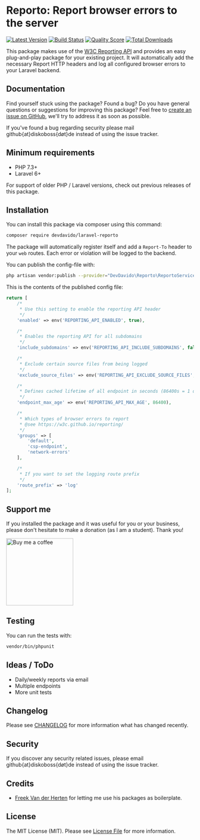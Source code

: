 # Reporto: Report browser errors to the server

[![Latest Version](https://img.shields.io/github/release/DevDavido/laravel-reporto.svg?style=flat-square)](https://github.com/DevDavido/laravel-reporto/releases)
[![Build Status](https://img.shields.io/github/workflow/status/DevDavido/laravel-reporto/tests.svg?style=flat-square)](https://github.com/DevDavido/laravel-reporto/actions)
[![Quality Score](https://img.shields.io/scrutinizer/g/DevDavido/laravel-reporto.svg?style=flat-square)](https://scrutinizer-ci.com/g/DevDavido/laravel-reporto)
[![Total Downloads](https://img.shields.io/packagist/dt/DevDavido/laravel-reporto.svg?style=flat-square)](https://packagist.org/packages/DevDavido/laravel-reporto)

This package makes use of the [W3C Reporting API](https://w3c.github.io/reporting/) and provides an easy plug-and-play package for your existing project. It will automatically add the necessary Report HTTP headers and log all configured browser errors to your Laravel backend.

## Documentation

Find yourself stuck using the package? Found a bug? Do you have general questions or suggestions for improving this package? Feel free to [create an issue on GitHub](https://github.com/devdavido/laravel-reporto/issues), we'll try to address it as soon as possible.

If you've found a bug regarding security please mail github{at}diskoboss{døt}de instead of using the issue tracker.

## Minimum requirements

- PHP 7.3+
- Laravel 6+

For support of older PHP / Laravel versions, check out previous releases of this package.

## Installation

You can install this package via composer using this command:

```bash
composer require devdavido/laravel-reporto
```

The package will automatically register itself and add a `Report-To` header to your `web` routes.
Each error or violation will be logged to the backend.

You can publish the config-file with:

```bash
php artisan vendor:publish --provider="DevDavido\Reporto\ReportoServiceProvider" --tag="config"
```

This is the contents of the published config file:

```php
return [
    /*
     * Use this setting to enable the reporting API header
     */
    'enabled' => env('REPORTING_API_ENABLED', true),

    /*
     * Enables the reporting API for all subdomains
     */
    'include_subdomains' => env('REPORTING_API_INCLUDE_SUBDOMAINS', false),

    /*
     * Exclude certain source files from being logged
     */
    'exclude_source_files' => env('REPORTING_API_EXCLUDE_SOURCE_FILES', ['chrome-extension://*']),

    /*
     * Defines cached lifetime of all endpoint in seconds (86400s = 1 day)
     */
    'endpoint_max_age' => env('REPORTING_API_MAX_AGE', 86400),

    /*
     * Which types of browser errors to report
     * @see https://w3c.github.io/reporting/
     */
    'groups' => [
        'default',
        'csp-endpoint',
        'network-errors'
    ],

    /*
     * If you want to set the logging route prefix
     */
    'route_prefix' => 'log'
];
```

## Support me

If you installed the package and it was useful for you or your business, please don't hesitate to make a donation (as I am a student). Thank you!

<a href="https://www.buymeacoffee.com/devdavido" target="_blank"><img src="https://github.com/DevDavido/laravel-reporto/assets/997605/b7e908c3-0407-4b17-83b7-94b760a4c653" width="180" alt="Buy me a coffee"></a>

## Testing

You can run the tests with:

```bash
vendor/bin/phpunit
```

## Ideas / ToDo

- Daily/weekly reports via email
- Multiple endpoints
- More unit tests

## Changelog

Please see [CHANGELOG](CHANGELOG.md) for more information what has changed recently.

## Security

If you discover any security related issues, please email github{at}diskoboss{døt}de instead of using the issue tracker.

## Credits

- [Freek Van der Herten](https://github.com/freekmurze) for letting me use his packages as boilerplate.

## License

The MIT License (MIT). Please see [License File](LICENSE.md) for more information.
